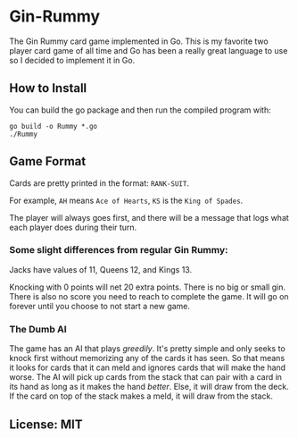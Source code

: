 # Gin-Rummy

The Gin Rummy card game implemented in Go. This is my favorite two player card game of all time and Go has been a really great language to use so I decided to implement it in Go.

## How to Install

You can build the go package and then run the compiled program with:

```
go build -o Rummy *.go
./Rummy
```

## Game Format

Cards are pretty printed in the format: `RANK-SUIT`.

For example, `AH` means `Ace of Hearts`, `KS` is the `King of Spades`.

The player will always goes first, and there will be a message that logs what each player does during their turn.

### Some slight differences from regular Gin Rummy:

Jacks have values of 11, Queens 12, and Kings 13.

Knocking with 0 points will net 20 extra points. There is no big or small gin. There is also no score you need to reach to complete the game. It will go on forever until you choose to not start a new game.

### The Dumb AI

The game has an AI that plays *greedily*. It's pretty simple and only seeks to knock first without memorizing any of the cards it has seen. So that means it looks for cards that it can meld and ignores cards that will make the hand worse. The AI will pick up cards from the stack that can pair with a card in its hand as long as it makes the hand *better*. Else, it will draw from the deck. If the card on top of the stack makes a meld, it will draw from the stack.

## License: MIT
